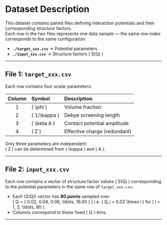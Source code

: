 # Dataset Description

This dataset contains paired files defining interaction potentials and their corresponding structure factors.  
Each row in the two files represents one data sample — the same row index corresponds to the same configuration.

- **`./target_xxx.csv`** → Potential parameters  
- **`./input_xxx.csv`** → Structure factors \( S(Q) \)

---

## File 1: `target_xxx.csv`
Each row contains four scalar parameters:

| Column | Symbol | Description |
|:------:|:--------|:-------------|
| 1 | \( \phi \) | Volume fraction |
| 2 | \( 1/\kappa \) | Debye screening length |
| 3 | \( \beta A \) | Contact potential amplitude |
| 4 | \( Z \) | Effective charge (redundant) |

Only three parameters are independent:  
\( Z \) can be determined from \( \kappa \) and \( A \).

---

## File 2: `input_xxx.csv`
Each row contains a vector of structure factor values \( S(Q) \) corresponding to the potential parameters in the same row of `target_xxx.csv`.
- Each \(S(Q)\) vector has **80 points** sampled over  
  \[ Q = \{ 0.02, 0.04, 0.06, \ldots, 16.00 \} \]
  i.e. \( Q_i = 0.02 \times i \) for \( i = 1, 2, \ldots, 80 \).
- Columns correspond to these fixed \( Q \)-bins. 

---